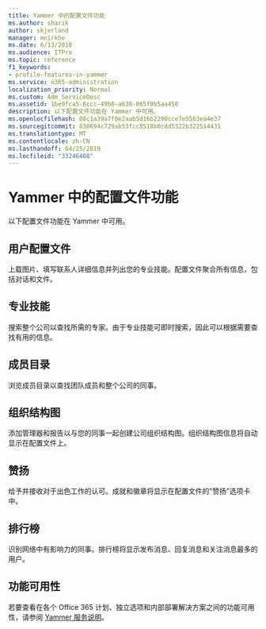 ```yaml
---
title: Yammer 中的配置文件功能
ms.author: sharik
author: skjerland
manager: mnirkhe
ms.date: 6/13/2018
ms.audience: ITPro
ms.topic: reference
f1_keywords:
- profile-features-in-yammer
ms.service: o365-administration
localization_priority: Normal
ms.custom: Adm_ServiceDesc
ms.assetid: 1be9fca5-8ccc-49b8-a638-065f0b5aa450
description: 以下配置文件功能在 Yammer 中可用。
ms.openlocfilehash: 08c1a39a7f0e2aab5d16b2290cce7e5563ea4e37
ms.sourcegitcommit: 830694c729ab53fcc8518b0cdd5322b322514431
ms.translationtype: MT
ms.contentlocale: zh-CN
ms.lasthandoff: 04/25/2019
ms.locfileid: "33246488"
---
```

# <a name="profile-features-in-yammer"></a>Yammer 中的配置文件功能

以下配置文件功能在 Yammer 中可用。
  
## <a name="user-profiles"></a>用户配置文件
<a name="bkmk_UserProfiles"> </a>

上载图片、填写联系人详细信息并列出您的专业技能。配置文件聚合所有信息，包括对话和文件。
  
## <a name="expertise"></a>专业技能
<a name="bkmk_Expertise"> </a>

搜索整个公司以查找所需的专家。由于专业技能可即时搜索，因此可以根据需要查找有用的信息。
  
## <a name="member-directory"></a>成员目录
<a name="bkmk_MemberDirectory"> </a>

浏览成员目录以查找团队成员和整个公司的同事。
  
## <a name="org-chart"></a>组织结构图
<a name="bkmk_OrgChart"> </a>

添加管理器和报告以与您的同事一起创建公司组织结构图。组织结构图信息将自动显示在配置文件上。
  
## <a name="praise"></a>赞扬
<a name="bkmk_Praise"> </a>

给予并接收对于出色工作的认可。成就和徽章将显示在配置文件的"赞扬"选项卡中。
  
## <a name="leaderboards"></a>排行榜
<a name="bkmk_Leaderboards"> </a>

识别网络中有影响力的同事。排行榜将显示发布消息、回复消息和关注消息最多的用户。
  
## <a name="feature-availability"></a>功能可用性
<a name="bkmk_Leaderboards"> </a>

若要查看在各个 Office 365 计划、独立选项和内部部署解决方案之间的功能可用性，请参阅 [Yammer 服务说明](yammer-service-description.md)。
  


